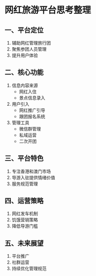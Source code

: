 # 网红旅游平台思考整理

## 一、平台定位
1. 辅助网红管理旅行团
2. 聚焦参团人员管理
3. 提升用户体验

## 二、核心功能
1. 信息内容来源
   - 网红入住
   - 景点信息录入
2. 用户引入
   - 网红推广引导
   - 跟团报名系统
3. 管理工具
   - 微信群管理
   - 私域运营
   - 二次开团

## 三、平台特色
1. 专注香港和澳门市场
2. 导游入驻提供情绪价值
3. 服务规范管理

## 四、运营策略
1. 网红发车机制
2. 饥饿营销策略
3. 降低导游门槛

## 五、未来展望
1. 平台推广
2. 社群运营
3. 持续优化管理规范